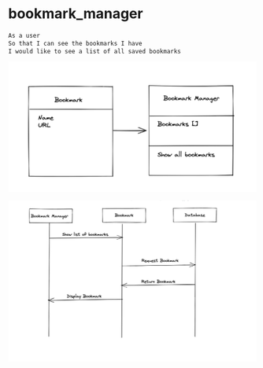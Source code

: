 # bookmark_manager

```
As a user
So that I can see the bookmarks I have
I would like to see a list of all saved bookmarks
```

![Class Model](/public/ClassModel.png)

![Domain Model](/public/DomainModel.png)


